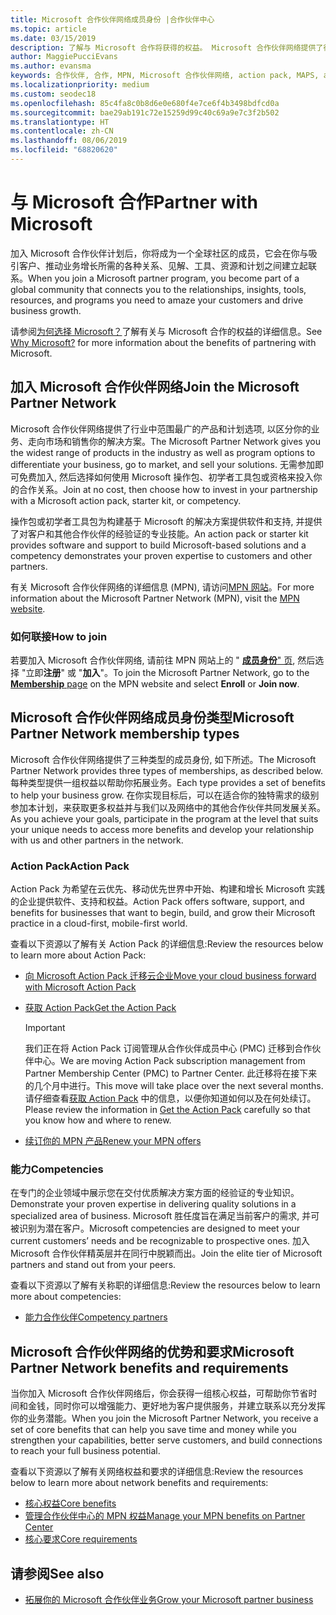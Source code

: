 ```yaml
---
title: Microsoft 合作伙伴网络成员身份 |合作伙伴中心
ms.topic: article
ms.date: 03/15/2019
description: 了解与 Microsoft 合作将获得的权益。 Microsoft 合作伙伴网络提供了行业中范围最广的产品和计划选项, 以区分你的业务、走向市场和销售你的解决方案。
author: MaggiePucciEvans
ms.author: evansma
keywords: 合作伙伴, 合作, MPN, Microsoft 合作伙伴网络, action pack, MAPS, action pack 订阅, 权益, MPN 权益, 成员身份, 银牌, 金牌, 能力
ms.localizationpriority: medium
ms.custom: seodec18
ms.openlocfilehash: 85c4fa8c0b8d6e0e680f4e7ce6f4b3498bdfcd0a
ms.sourcegitcommit: bae29ab191c72e15259d99c40c69a9e7c3f2b502
ms.translationtype: HT
ms.contentlocale: zh-CN
ms.lasthandoff: 08/06/2019
ms.locfileid: "68820620"
---
```

# <a name="partner-with-microsoft"></a><span data-ttu-id="8f101-105">与 Microsoft 合作</span><span class="sxs-lookup"><span data-stu-id="8f101-105">Partner with Microsoft</span></span>

<span data-ttu-id="8f101-106">加入 Microsoft 合作伙伴计划后，你将成为一个全球社区的成员，它会在你与吸引客户、推动业务增长所需的各种关系、见解、工具、资源和计划之间建立起联系。</span><span class="sxs-lookup"><span data-stu-id="8f101-106">When you join a Microsoft partner program, you become part of a global community that connects you to the relationships, insights, tools, resources, and programs you need to amaze your customers and drive business growth.</span></span>

<span data-ttu-id="8f101-107">请参阅[为何选择 Microsoft？](https://partner.microsoft.com/business-opportunities/why-microsoft)了解有关与 Microsoft 合作的权益的详细信息。</span><span class="sxs-lookup"><span data-stu-id="8f101-107">See [Why Microsoft?](https://partner.microsoft.com/business-opportunities/why-microsoft) for more information about the benefits of partnering with Microsoft.</span></span> 

## <a name="join-the-microsoft-partner-network"></a><span data-ttu-id="8f101-108">加入 Microsoft 合作伙伴网络</span><span class="sxs-lookup"><span data-stu-id="8f101-108">Join the Microsoft Partner Network</span></span>

<!-- 12/5/18 The content below was copied and pasted directly from the Membership page of the MPN site (https://partner.microsoft.com/membership)-->

<span data-ttu-id="8f101-109">Microsoft 合作伙伴网络提供了行业中范围最广的产品和计划选项, 以区分你的业务、走向市场和销售你的解决方案。</span><span class="sxs-lookup"><span data-stu-id="8f101-109">The Microsoft Partner Network gives you the widest range of products in the industry as well as program options to differentiate your business, go to market, and sell your solutions.</span></span> <span data-ttu-id="8f101-110">无需参加即可免费加入, 然后选择如何使用 Microsoft 操作包、初学者工具包或资格来投入你的合作关系。</span><span class="sxs-lookup"><span data-stu-id="8f101-110">Join at no cost, then choose how to invest in your partnership with a Microsoft action pack, starter kit, or competency.</span></span>

<span data-ttu-id="8f101-111">操作包或初学者工具包为构建基于 Microsoft 的解决方案提供软件和支持, 并提供了对客户和其他合作伙伴的经验证的专业技能。</span><span class="sxs-lookup"><span data-stu-id="8f101-111">An action pack or starter kit provides software and support to build Microsoft-based solutions and a competency demonstrates your proven expertise to customers and other partners.</span></span>

<span data-ttu-id="8f101-112">有关 Microsoft 合作伙伴网络的详细信息 (MPN), 请访问[MPN 网站](https://partner.microsoft.com/commercial)。</span><span class="sxs-lookup"><span data-stu-id="8f101-112">For more information about the Microsoft Partner Network (MPN), visit the [MPN website](https://partner.microsoft.com/commercial).</span></span>

### <a name="how-to-join"></a><span data-ttu-id="8f101-113">如何联接</span><span class="sxs-lookup"><span data-stu-id="8f101-113">How to join</span></span>

<span data-ttu-id="8f101-114">若要加入 Microsoft 合作伙伴网络, 请前往 MPN 网站上的 " [**成员身份**" 页](https://partner.microsoft.com/membership), 然后选择 "立即**注册**" 或 "**加入**"。</span><span class="sxs-lookup"><span data-stu-id="8f101-114">To join the Microsoft Partner Network, go to the [**Membership** page](https://partner.microsoft.com/membership) on the MPN website and select **Enroll** or **Join now**.</span></span>

## <a name="microsoft-partner-network-membership-types"></a><span data-ttu-id="8f101-115">Microsoft 合作伙伴网络成员身份类型</span><span class="sxs-lookup"><span data-stu-id="8f101-115">Microsoft Partner Network membership types</span></span>

<!-- 12/5/18 The content below was copied and pasted directly from the Membership pages of the MPN site (https://partner.microsoft.com/membership)-->

<span data-ttu-id="8f101-116">Microsoft 合作伙伴网络提供了三种类型的成员身份, 如下所述。</span><span class="sxs-lookup"><span data-stu-id="8f101-116">The Microsoft Partner Network provides three types of memberships, as described below.</span></span> <span data-ttu-id="8f101-117">每种类型提供一组权益以帮助你拓展业务。</span><span class="sxs-lookup"><span data-stu-id="8f101-117">Each type provides a set of benefits to help your business grow.</span></span> <span data-ttu-id="8f101-118">在你实现目标后，可以在适合你的独特需求的级别参加本计划，来获取更多权益并与我们以及网络中的其他合作伙伴共同发展关系。</span><span class="sxs-lookup"><span data-stu-id="8f101-118">As you achieve your goals, participate in the program at the level that suits your unique needs to access more benefits and develop your relationship with us and other partners in the network.</span></span>

### <a name="action-pack"></a><span data-ttu-id="8f101-119">Action Pack</span><span class="sxs-lookup"><span data-stu-id="8f101-119">Action Pack</span></span>

<span data-ttu-id="8f101-120">Action Pack 为希望在云优先、移动优先世界中开始、构建和增长 Microsoft 实践的企业提供软件、支持和权益。</span><span class="sxs-lookup"><span data-stu-id="8f101-120">Action Pack offers software, support, and benefits for businesses that want to begin, build, and grow their Microsoft practice in a cloud-first, mobile-first world.</span></span> 

<span data-ttu-id="8f101-121">查看以下资源以了解有关 Action Pack 的详细信息:</span><span class="sxs-lookup"><span data-stu-id="8f101-121">Review the resources below to learn more about Action Pack:</span></span>

- [<span data-ttu-id="8f101-122">向 Microsoft Action Pack 迁移云企业</span><span class="sxs-lookup"><span data-stu-id="8f101-122">Move your cloud business forward with Microsoft Action Pack</span></span>](https://partner.microsoft.com/membership/action-pack)
- [<span data-ttu-id="8f101-123">获取 Action Pack</span><span class="sxs-lookup"><span data-stu-id="8f101-123">Get the Action Pack</span></span>](mpn-get-action-pack.md)
  
    >[!IMPORTANT]
    ><span data-ttu-id="8f101-124">我们正在将 Action Pack 订阅管理从合作伙伴成员中心 (PMC) 迁移到合作伙伴中心。</span><span class="sxs-lookup"><span data-stu-id="8f101-124">We are moving Action Pack subscription management from Partner Membership Center (PMC) to Partner Center.</span></span> <span data-ttu-id="8f101-125">此迁移将在接下来的几个月中进行。</span><span class="sxs-lookup"><span data-stu-id="8f101-125">This move will take place over the next several months.</span></span> <span data-ttu-id="8f101-126">请仔细查看[获取 Action Pack](mpn-get-action-pack.md) 中的信息，以便你知道如何以及在何处续订。</span><span class="sxs-lookup"><span data-stu-id="8f101-126">Please review the information in [Get the Action Pack](mpn-get-action-pack.md) carefully so that you know how and where to renew.</span></span>  

- [<span data-ttu-id="8f101-127">续订你的 MPN 产品</span><span class="sxs-lookup"><span data-stu-id="8f101-127">Renew your MPN offers</span></span>](renew-mpn-offers.md)

### <a name="competencies"></a><span data-ttu-id="8f101-128">能力</span><span class="sxs-lookup"><span data-stu-id="8f101-128">Competencies</span></span>

<span data-ttu-id="8f101-129">在专门的企业领域中展示您在交付优质解决方案方面的经验证的专业知识。</span><span class="sxs-lookup"><span data-stu-id="8f101-129">Demonstrate your proven expertise in delivering quality solutions in a specialized area of business.</span></span> <span data-ttu-id="8f101-130">Microsoft 胜任度旨在满足当前客户的需求, 并可被识别为潜在客户。</span><span class="sxs-lookup"><span data-stu-id="8f101-130">Microsoft competencies are designed to meet your current customers’ needs and be recognizable to prospective ones.</span></span> <span data-ttu-id="8f101-131">加入 Microsoft 合作伙伴精英层并在同行中脱颖而出。</span><span class="sxs-lookup"><span data-stu-id="8f101-131">Join the elite tier of Microsoft partners and stand out from your peers.</span></span>

<span data-ttu-id="8f101-132">查看以下资源以了解有关称职的详细信息:</span><span class="sxs-lookup"><span data-stu-id="8f101-132">Review the resources below to learn more about competencies:</span></span>

- [<span data-ttu-id="8f101-133">能力合作伙伴</span><span class="sxs-lookup"><span data-stu-id="8f101-133">Competency partners</span></span>](https://partner.microsoft.com/membership/competencies)

## <a name="microsoft-partner-network-benefits-and-requirements"></a><span data-ttu-id="8f101-134">Microsoft 合作伙伴网络的优势和要求</span><span class="sxs-lookup"><span data-stu-id="8f101-134">Microsoft Partner Network benefits and requirements</span></span>

<span data-ttu-id="8f101-135">当你加入 Microsoft 合作伙伴网络后，你会获得一组核心权益，可帮助你节省时间和金钱，同时你可以增强能力、更好地为客户提供服务，并建立联系以充分发挥你的业务潜能。</span><span class="sxs-lookup"><span data-stu-id="8f101-135">When you join the Microsoft Partner Network, you receive a set of core benefits that can help you save time and money while you strengthen your capabilities, better serve customers, and build connections to reach your full business potential.</span></span>

<span data-ttu-id="8f101-136">查看以下资源以了解有关网络权益和要求的详细信息:</span><span class="sxs-lookup"><span data-stu-id="8f101-136">Review the resources below to learn more about network benefits and requirements:</span></span>

- [<span data-ttu-id="8f101-137">核心权益</span><span class="sxs-lookup"><span data-stu-id="8f101-137">Core benefits</span></span>](https://partner.microsoft.com/membership/core-benefits#simple-tab-content-1)
- [<span data-ttu-id="8f101-138">管理合作伙伴中心的 MPN 权益</span><span class="sxs-lookup"><span data-stu-id="8f101-138">Manage your MPN benefits on Partner Center</span></span>](manage-your-partner-network-benefits.md)
- [<span data-ttu-id="8f101-139">核心要求</span><span class="sxs-lookup"><span data-stu-id="8f101-139">Core requirements</span></span>](https://partner.microsoft.com/membership/core-benefits#simple-tab-content-2)

## <a name="see-also"></a><span data-ttu-id="8f101-140">请参阅</span><span class="sxs-lookup"><span data-stu-id="8f101-140">See also</span></span>
- [<span data-ttu-id="8f101-141">拓展你的 Microsoft 合作伙伴业务</span><span class="sxs-lookup"><span data-stu-id="8f101-141">Grow your Microsoft partner business</span></span>](grow-your-business.md)
